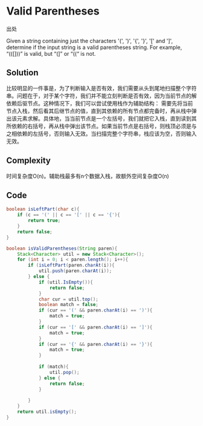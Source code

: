 # Valid Parentheses

出处

Given a string containing just the characters '(', ')', '{', '}', '[' and ']', determine if the input string is a valid parentheses string. For example, “(([]))” is valid, but “(]” or “((“ is not.

## Solution

比较明显的一件事是，为了判断输入是否有效，我们需要从头到尾地扫描整个字符串。问题在于，对于某个字符，我们并不能立刻判断是否有效，因为当前节点的解依赖后驱节点。这种情况下，我们可以尝试使用栈作为辅助结构： 需要先将当前节点入栈，然后看其后继节点的值，直到其依赖的所有节点都完备时，再从栈中弹出该元素求解。具体地，当当前节点是一个左括号，我们就把它入栈，直到读到其所依赖的右括号，再从栈中弹出该节点。如果当前节点是右括号，则栈顶必须是与之相依赖的左括号，否则输入无效。当扫描完整个字符串，栈应该为空，否则输入无效。

## Complexity

时间复杂度O(n)。辅助栈最多有n个数据入栈，故额外空间复杂度O(n)

## Code

```java
boolean isLeftPart(char c){
	if (c == '(' || c == '[' || c == '{'){
		return true;
	}
	return false;
}

boolean isValidParentheses(String paren){
	Stack<Character> util = new Stack<Character>();
	for (int i = 0; i < paren.length(); i++){
		if (isLeftPart(paren.charAt(i)){
			util.push(paren.charAt(i));
		} else {
			if (util.IsEmpty()){
				return false;
			}
			char cur = util.top();
			boolean match = false;
			if (cur == '(' && paren.charAt(i) == ')'){
				match = true;
			}
			if (cur == '[' && paren.charAt(i) == ']'){
				match = true;
			}
			if (cur == '{' && paren.charAt(i) == '}'){
				match = true;
			}
			
			if (match){
				util.pop();
			} else {
				return false;
			}
			
		}
	}
	return util.isEmpty();
}
```


